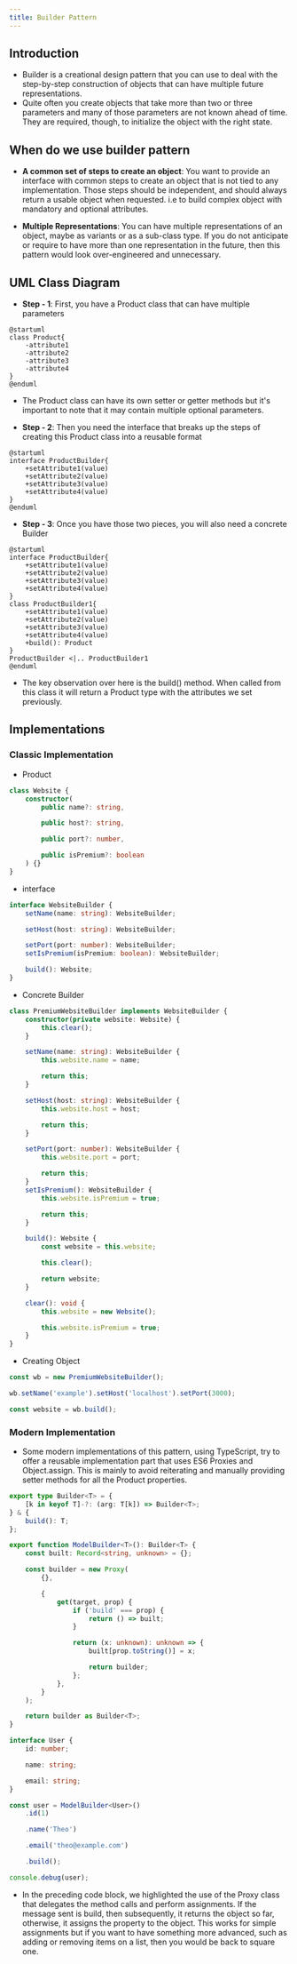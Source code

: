 ```yaml
---
title: Builder Pattern
---
```


## Introduction

- Builder is a creational design pattern that you can use to deal with the step-by-step construction of objects that can have multiple future representations.
- Quite often you create objects that take more than two or three parameters and many of those parameters are not known ahead of time. They are required, though, to initialize the object with the right state.

## When do we use builder pattern

- **A common set of steps to create an object**: You want to provide an interface with common steps to create an object that is not tied to any implementation. Those steps should be independent, and should always return a usable object when requested. i.e to build complex object with mandatory and optional attributes.

- **Multiple Representations**: You can have multiple representations of an object, maybe as variants or as a sub-class type. If you do not anticipate or require to have more than one representation in the future, then this pattern would look over-engineered and unnecessary.

## UML Class Diagram

- **Step - 1**: First, you have a Product class that can have multiple parameters

```puml
@startuml
class Product{
    -attribute1
    -attribute2
    -attribute3
    -attribute4
}
@enduml
```

- The Product class can have its own setter or getter methods but it's important to note that it may contain multiple optional parameters.

- **Step - 2**: Then you need the interface that breaks up the steps of creating this Product class into a reusable format

```puml
@startuml
interface ProductBuilder{
    +setAttribute1(value)
    +setAttribute2(value)
    +setAttribute3(value)
    +setAttribute4(value)
}
@enduml
```

- **Step - 3**: Once you have those two pieces, you will also need a concrete Builder

```puml
@startuml
interface ProductBuilder{
    +setAttribute1(value)
    +setAttribute2(value)
    +setAttribute3(value)
    +setAttribute4(value)
}
class ProductBuilder1{
    +setAttribute1(value)
    +setAttribute2(value)
    +setAttribute3(value)
    +setAttribute4(value)
    +build(): Product
}
ProductBuilder <|.. ProductBuilder1
@enduml
```

- The key observation over here is the build() method. When called from this class it will return a Product type with the attributes we set previously.

## Implementations

### Classic Implementation

- Product

```typescript
class Website {
	constructor(
		public name?: string,

		public host?: string,

		public port?: number,

		public isPremium?: boolean
	) {}
}
```

- interface

```typescript
interface WebsiteBuilder {
	setName(name: string): WebsiteBuilder;

	setHost(host: string): WebsiteBuilder;

	setPort(port: number): WebsiteBuilder;
	setIsPremium(isPremium: boolean): WebsiteBuilder;

	build(): Website;
}
```

- Concrete Builder

```typescript
class PremiumWebsiteBuilder implements WebsiteBuilder {
	constructor(private website: Website) {
		this.clear();
	}

	setName(name: string): WebsiteBuilder {
		this.website.name = name;

		return this;
	}

	setHost(host: string): WebsiteBuilder {
		this.website.host = host;

		return this;
	}

	setPort(port: number): WebsiteBuilder {
		this.website.port = port;

		return this;
	}
	setIsPremium(): WebsiteBuilder {
		this.website.isPremium = true;

		return this;
	}

	build(): Website {
		const website = this.website;

		this.clear();

		return website;
	}

	clear(): void {
		this.website = new Website();

		this.website.isPremium = true;
	}
}
```

- Creating Object

```typescript
const wb = new PremiumWebsiteBuilder();

wb.setName('example').setHost('localhost').setPort(3000);

const website = wb.build();
```

### Modern Implementation

- Some modern implementations of this pattern, using TypeScript, try to offer a reusable implementation part that uses ES6 Proxies and Object.assign. This is mainly to avoid reiterating and manually providing setter methods for all the Product properties.

```typescript
export type Builder<T> = {
	[k in keyof T]-?: (arg: T[k]) => Builder<T>;
} & {
	build(): T;
};

export function ModelBuilder<T>(): Builder<T> {
	const built: Record<string, unknown> = {};

	const builder = new Proxy(
		{},

		{
			get(target, prop) {
				if ('build' === prop) {
					return () => built;
				}

				return (x: unknown): unknown => {
					built[prop.toString()] = x;

					return builder;
				};
			},
		}
	);

	return builder as Builder<T>;
}

interface User {
	id: number;

	name: string;

	email: string;
}

const user = ModelBuilder<User>()
	.id(1)

	.name('Theo')

	.email('theo@example.com')

	.build();

console.debug(user);
```

- In the preceding code block, we highlighted the use of the Proxy class that delegates the method calls and perform assignments. If the message sent is build, then subsequently, it returns the object so far, otherwise, it assigns the property to the object. This works for simple assignments but if you want to have something more advanced, such as adding or removing items on a list, then you would be back to square one.
